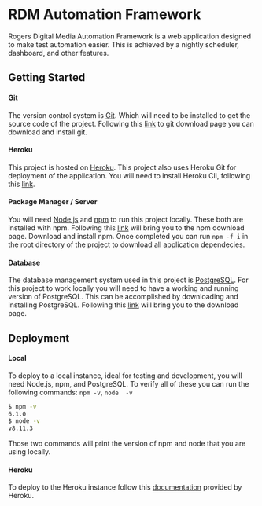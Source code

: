# RDM Automation Framework

Rogers Digital Media Automation Framework is a web application designed to make test automation easier. This is achieved by a nightly scheduler, dashboard, and other features.

## Getting Started

#### Git

The version control system is [Git](https://git-scm.com/). Which will need to be installed to get the source code of the project. Following this [link](https://git-scm.com/downloads) to git download page you can download and install git.

#### Heroku

This project is hosted on [Heroku](https://www.heroku.com/). This project also uses Heroku Git for deployment of the application. You will need to install Heroku Cli, following this [link](https://devcenter.heroku.com/articles/heroku-cli).

#### Package Manager / Server

You will need [Node.js](https://nodejs.org/en/) and [npm](https://www.npmjs.com/) to run this project locally. These both are installed with npm. Following this [link](https://www.npmjs.com/get-npm) will bring you to the npm download page. Download and install npm. Once completed you can run `npm -f i` in the root directory of the project to download all application dependecies.

#### Database

The database management system used in this project is [PostgreSQL](https://www.postgresql.org/). For this project to work locally you will need to have a working and running version of PostgreSQL. This can be accomplished by downloading and installing PostgreSQL. Following this [link](https://www.postgresql.org/download/) will bring you to the download page.

## Deployment

#### Local

To deploy to a local instance, ideal for testing and development, you will need Node.js, npm, and PostgreSQL. To verify all of these you can run the following commands: `npm -v`, `node  -v`

```bash
$ npm -v
6.1.0
$ node -v
v8.11.3
```

Those two commands will print the version of npm and node that you are using locally.

#### Heroku

To deploy to the Heroku instance follow this [documentation](https://devcenter.heroku.com/articles/heroku-cli) provided by Heroku.
